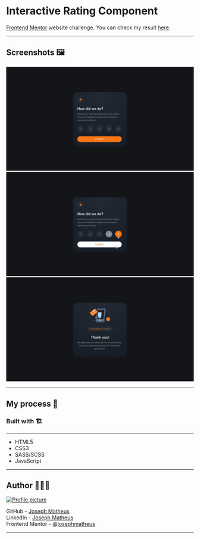 # Interactive Rating Component

[Frontend Mentor](https://www.frontendmentor.io/challenges/interactive-rating-component-koxpeBUmI) website challenge. You can check my result [here](https://josephmatheus.github.io/interactive-rating-component/).

---

## Screenshots 🖼

![desktop-design](assets/images/desktop-design.jpg)
![active-states](assets/images/active-states.jpg)
![desktop-design02](assets/images/desktop-thank-you-state.jpg)

---

## My process 📝

### Built with 🏗

---

- HTML5
- CSS3
- SASS/SCSS
- JavaScript

---

## Author 👷🏻‍♂️

<a href="https://www.github.com/josephmatheus">
    <img src="https://avatars.githubusercontent.com/u/89085971?v=4" alt="Profile picture" width="100px">
</a>

GitHub - [Joseph Matheus](https://github.com/josephmatheus) <br>
LinkedIn - [Joseph Matheus](https://www.linkedin.com/in/josephmatheus/) <br>
Frontend Mentor - [@josephmatheus](https://www.frontendmentor.io/profile/josephmatheus)

---
